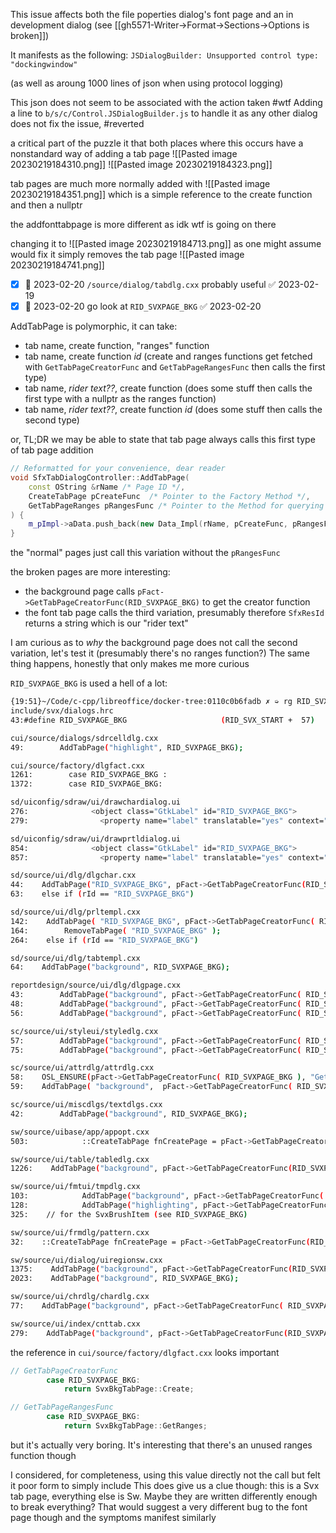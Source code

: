 This issue affects both the file poperties dialog's font page and an in development dialog (see [[gh5571-Writer->Format->Sections->Options is broken]])

It manifests as the following:
`JSDialogBuilder: Unsupported control type: "dockingwindow"`

(as well as aroung 1000 lines of json when using protocol logging)

This json does not seem to be associated with the action taken #wtf
Adding a line to `b/s/c/Control.JSDialogBuilder.js` to handle it as any other dialog does not fix the issue, #reverted 

a critical part of the puzzle it that both places where this occurs have a nonstandard way of adding a tab page
![[Pasted image 20230219184310.png]]
![[Pasted image 20230219184323.png]]

tab pages are much more normally added with
![[Pasted image 20230219184351.png]]
which is a simple reference to the create function and then a nullptr

the addfonttabpage is more different as idk wtf is going on there

changing it to
![[Pasted image 20230219184713.png]]
as one might assume would fix it simply removes the tab page
![[Pasted image 20230219184741.png]]

- [x] 📅 2023-02-20 `/source/dialog/tabdlg.cxx` probably useful ✅ 2023-02-19
- [x] 📅 2023-02-20 go look at `RID_SVXPAGE_BKG` ✅ 2023-02-20

AddTabPage is polymorphic, it can take:
- tab name, create function, "ranges" function
- tab name, create function *id* (create and ranges functions get fetched with `GetTabPageCreatorFunc` and `GetTabPageRangesFunc` then calls the first type)
- tab name, *rider text??*, create function (does some stuff then calls the first type with a nullptr as the ranges function)
- tab name, *rider text??*, create function *id* (does some stuff then calls the second type)

or, TL;DR we may be able to state that tab page always calls this first type of tab page addition
```cpp
// Reformatted for your convenience, dear reader
void SfxTabDialogController::AddTabPage(
	const OString &rName /* Page ID */,
    CreateTabPage pCreateFunc  /* Pointer to the Factory Method */,
    GetTabPageRanges pRangesFunc /* Pointer to the Method for querying Ranges onDemand */
) {
    m_pImpl->aData.push_back(new Data_Impl(rName, pCreateFunc, pRangesFunc));
}
```

the "normal" pages just call this variation without the `pRangesFunc`

the broken pages are more interesting:
- the background page calls `pFact->GetTabPageCreatorFunc(RID_SVXPAGE_BKG)` to get the creator function
- the font tab page calls the third variation, presumably therefore `SfxResId` returns a string which is our "rider text"

I am curious as to *why* the background page does not call the second variation, let's test it (presumably there's no ranges function?)
The same thing happens, honestly that only makes me more curious

`RID_SVXPAGE_BKG` is used a hell of a lot:
```bash
{19:51}~/Code/c-cpp/libreoffice/docker-tree:0110c0b6fadb ✗ ➭ rg RID_SVXPAGE_BKG                      
include/svx/dialogs.hrc
43:#define RID_SVXPAGE_BKG                     (RID_SVX_START +  57)

cui/source/dialogs/sdrcelldlg.cxx
49:        AddTabPage("highlight", RID_SVXPAGE_BKG);

cui/source/factory/dlgfact.cxx
1261:        case RID_SVXPAGE_BKG :
1372:        case RID_SVXPAGE_BKG:

sd/uiconfig/sdraw/ui/drawchardialog.ui
276:              <object class="GtkLabel" id="RID_SVXPAGE_BKG">
279:                <property name="label" translatable="yes" context="drawchardialog|RID_SVXPAGE_BKG">Highlighting</property>

sd/uiconfig/sdraw/ui/drawprtldialog.ui
854:              <object class="GtkLabel" id="RID_SVXPAGE_BKG">
857:                <property name="label" translatable="yes" context="drawprtldialog|RID_SVXPAGE_BKG">Highlighting</property>

sd/source/ui/dlg/dlgchar.cxx
44:    AddTabPage("RID_SVXPAGE_BKG", pFact->GetTabPageCreatorFunc(RID_SVXPAGE_BKG), nullptr);
63:    else if (rId == "RID_SVXPAGE_BKG")

sd/source/ui/dlg/prltempl.cxx
142:    AddTabPage( "RID_SVXPAGE_BKG", pFact->GetTabPageCreatorFunc( RID_SVXPAGE_BKG ), nullptr);
164:        RemoveTabPage( "RID_SVXPAGE_BKG" );
264:    else if (rId == "RID_SVXPAGE_BKG")

sd/source/ui/dlg/tabtempl.cxx
64:    AddTabPage("background", RID_SVXPAGE_BKG);

reportdesign/source/ui/dlg/dlgpage.cxx
43:        AddTabPage("background", pFact->GetTabPageCreatorFunc( RID_SVXPAGE_BKG ), nullptr );
48:        AddTabPage("background", pFact->GetTabPageCreatorFunc( RID_SVXPAGE_BKG ), nullptr );
56:        AddTabPage("background", pFact->GetTabPageCreatorFunc( RID_SVXPAGE_BKG ), nullptr );

sc/source/ui/styleui/styledlg.cxx
57:        AddTabPage("background", pFact->GetTabPageCreatorFunc( RID_SVXPAGE_BKG ), pFact->GetTabPageRangesFunc( RID_SVXPAGE_BKG ) );
75:        AddTabPage("background", pFact->GetTabPageCreatorFunc( RID_SVXPAGE_BKG ), pFact->GetTabPageRangesFunc( RID_SVXPAGE_BKG ));

sc/source/ui/attrdlg/attrdlg.cxx
58:    OSL_ENSURE(pFact->GetTabPageCreatorFunc( RID_SVXPAGE_BKG ), "GetTabPageCreatorFunc fail!");
59:    AddTabPage( "background",  pFact->GetTabPageCreatorFunc( RID_SVXPAGE_BKG ), nullptr );

sc/source/ui/miscdlgs/textdlgs.cxx
42:        AddTabPage("background", RID_SVXPAGE_BKG);

sw/source/uibase/app/appopt.cxx
503:            ::CreateTabPage fnCreatePage = pFact->GetTabPageCreatorFunc( RID_SVXPAGE_BKG );

sw/source/ui/table/tabledlg.cxx
1226:    AddTabPage("background", pFact->GetTabPageCreatorFunc(RID_SVXPAGE_BKG), nullptr);

sw/source/ui/fmtui/tmpdlg.cxx
103:            AddTabPage("background", pFact->GetTabPageCreatorFunc( RID_SVXPAGE_BKG ), pFact->GetTabPageRangesFunc( RID_SVXPAGE_BKG ));
128:            AddTabPage("highlighting", pFact->GetTabPageCreatorFunc( RID_SVXPAGE_BKG ), pFact->GetTabPageRangesFunc( RID_SVXPAGE_BKG ));
325:    // for the SvxBrushItem (see RID_SVXPAGE_BKG)

sw/source/ui/frmdlg/pattern.cxx
32:    ::CreateTabPage fnCreatePage = pFact->GetTabPageCreatorFunc(RID_SVXPAGE_BKG);

sw/source/ui/dialog/uiregionsw.cxx
1375:    AddTabPage("background", pFact->GetTabPageCreatorFunc(RID_SVXPAGE_BKG), nullptr);
2023:    AddTabPage("background", RID_SVXPAGE_BKG);

sw/source/ui/chrdlg/chardlg.cxx
77:    AddTabPage("background", pFact->GetTabPageCreatorFunc( RID_SVXPAGE_BKG ), nullptr );

sw/source/ui/index/cnttab.cxx
279:    AddTabPage("background", pFact->GetTabPageCreatorFunc(RID_SVXPAGE_BKG), nullptr);
```

the reference in `cui/source/factory/dlgfact.cxx` looks important
```cpp
// GetTabPageCreatorFunc
        case RID_SVXPAGE_BKG:
            return SvxBkgTabPage::Create;

```
```cpp
// GetTabPageRangesFunc
        case RID_SVXPAGE_BKG:
            return SvxBkgTabPage::GetRanges;
```

but it's actually very boring. It's interesting that there's an unused ranges function though

I considered, for completeness, using this value directly not the call but felt it poor form to simply include
This does give us a clue though: this is a Svx tab page, everything else is Sw. Maybe they are written differently enough to break everything? That would suggest a very different bug to the font page though and the symptoms manifest similarly


